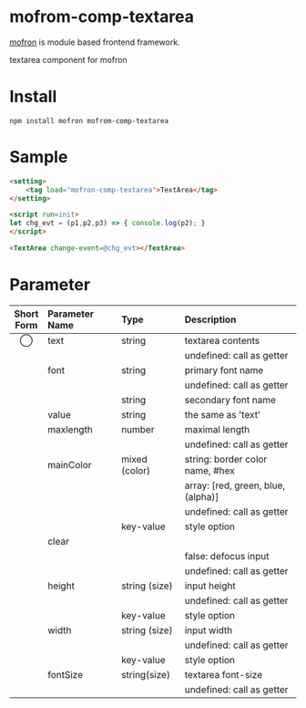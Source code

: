 # mofrom-comp-textarea
[mofron](https://mofron.github.io/mofron/) is module based frontend framework.

textarea component for mofron


# Install
```
npm install mofron mofrom-comp-textarea
```

# Sample
```html
<setting>
    <tag load="mofron-comp-textarea">TextArea</tag>
</setting>

<script run=init>
let chg_evt = (p1,p2,p3) => { console.log(p2); }
</script>

<TextArea change-event=@chg_evt></TextArea>
```

# Parameter

| Short<br>Form | Parameter Name | Type | Description |
|:-------------:|:---------------|:-----|:------------|
| ◯  | text | string | textarea contents |
| | | | undefined: call as getter |
| | font | string | primary font name |
| | | | undefined: call as getter |
| | | string | secondary font name |
| | value | string | the same as 'text' |
| | maxlength | number | maximal length |
| | | | undefined: call as getter |
| | mainColor | mixed (color) | string: border color name, #hex |
| | | | array: [red, green, blue, (alpha)] |
| | | | undefined: call as getter |
| | | key-value | style option |
| | clear | ||| | focus | boolean | true: focus input |
| | | | false: defocus input |
| | | | undefined: call as getter |
| | height | string (size) | input height |
| | | | undefined: call as getter |
| | | key-value | style option |
| | width | string (size) | input width |
| | | | undefined: call as getter |
| | | key-value | style option |
| | fontSize | string(size) | textarea font-size |
| | | | undefined: call as getter |

